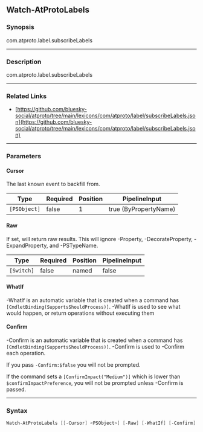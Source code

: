Watch-AtProtoLabels
-------------------




### Synopsis
com.atproto.label.subscribeLabels



---


### Description

com.atproto.label.subscribeLabels



---


### Related Links
* [https://github.com/bluesky-social/atproto/tree/main/lexicons/com/atproto/label/subscribeLabels.json](https://github.com/bluesky-social/atproto/tree/main/lexicons/com/atproto/label/subscribeLabels.json)





---


### Parameters
#### **Cursor**

The last known event to backfill from.






|Type        |Required|Position|PipelineInput        |
|------------|--------|--------|---------------------|
|`[PSObject]`|false   |1       |true (ByPropertyName)|



#### **Raw**

If set, will return raw results. This will ignore -Property, -DecorateProperty, -ExpandProperty, and -PSTypeName.






|Type      |Required|Position|PipelineInput|
|----------|--------|--------|-------------|
|`[Switch]`|false   |named   |false        |



#### **WhatIf**
-WhatIf is an automatic variable that is created when a command has ```[CmdletBinding(SupportsShouldProcess)]```.
-WhatIf is used to see what would happen, or return operations without executing them
#### **Confirm**
-Confirm is an automatic variable that is created when a command has ```[CmdletBinding(SupportsShouldProcess)]```.
-Confirm is used to -Confirm each operation.

If you pass ```-Confirm:$false``` you will not be prompted.


If the command sets a ```[ConfirmImpact("Medium")]``` which is lower than ```$confirmImpactPreference```, you will not be prompted unless -Confirm is passed.



---


### Syntax
```PowerShell
Watch-AtProtoLabels [[-Cursor] <PSObject>] [-Raw] [-WhatIf] [-Confirm] [<CommonParameters>]
```
